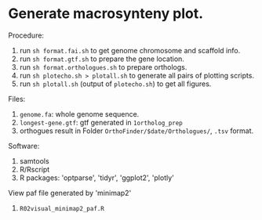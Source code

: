 # Generate macrosynteny plot.
Procedure:
1. run `sh format.fai.sh` to get genome chromosome and scaffold info.
2. run `sh format.gtf.sh` to prepare the gene location.
3. run `sh format.orthologues.sh` to prepare orthologs.
4. run `sh plotecho.sh > plotall.sh` to generate all pairs of plotting scripts.
5. run `sh plotall.sh` (output of `plotecho.sh`) to get all figures.

Files:
1. `genome.fa`: whole genome sequence.
2. `longest-gene.gtf`: gtf generated in `1ortholog_prep`
3. orthogues result in Folder `OrthoFinder/$date/Orthologues/`, `.tsv` format.

Software:
1. samtools
2. R/Rscript
3. R packages: 'optparse', 'tidyr', 'ggplot2', 'plotly'

View paf file generated by 'minimap2'
1. `R02visual_minimap2_paf.R`
